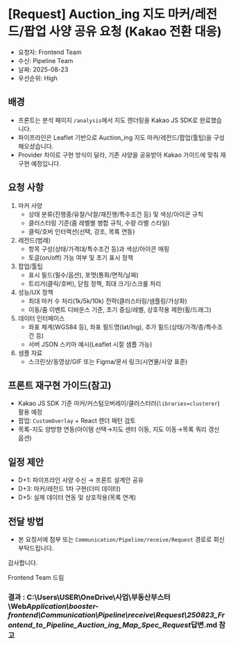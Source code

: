 # [Request] Auction_ing 지도 마커/레전드/팝업 사양 공유 요청 (Kakao 전환 대응)

- 요청자: Frontend Team
- 수신: Pipeline Team
- 날짜: 2025-08-23
- 우선순위: High

## 배경

- 프론트는 분석 페이지 `/analysis`에서 지도 렌더링을 Kakao JS SDK로 완료했습니다.
- 파이프라인은 Leaflet 기반으로 Auction_ing 지도 마커/레전드/팝업(툴팁)을 구성해오셨습니다.
- Provider 차이로 구현 방식이 달라, 기존 사양을 공유받아 Kakao 가이드에 맞춰 재구현 예정입니다.

## 요청 사항

1. 마커 사양
   - 상태 분류(진행중/유찰/낙찰/재진행/특수조건 등) 및 색상/아이콘 규칙
   - 클러스터링 기준(줌 레벨별 병합 규칙, 수량 라벨 스타일)
   - 클릭/호버 인터랙션(선택, 강조, 목록 연동)
2. 레전드(범례)
   - 항목 구성(상태/가격대/특수조건 등)과 색상/아이콘 매핑
   - 토글(on/off) 가능 여부 및 초기 표시 정책
3. 팝업/툴팁
   - 표시 필드(필수/옵션), 포맷(통화/면적/날짜)
   - 트리거(클릭/호버), 닫힘 정책, 최대 크기/스크롤 처리
4. 성능/UX 정책
   - 최대 마커 수 처리(1k/5k/10k) 전략(클러스터링/샘플링/가상화)
   - 이동/줌 이벤트 디바운스 기준, 초기 중심/레벨, 상호작용 제한(휠/드래그)
5. 데이터 인터페이스
   - 좌표 체계(WGS84 등), 좌표 필드명(lat/lng), 추가 필드(상태/가격/층/특수조건 등)
   - 서버 JSON 스키마 예시(Leaflet 시절 샘플 가능)
6. 샘플 자료
   - 스크린샷/동영상/GIF 또는 Figma/문서 링크(시연물/사양 표준)

## 프론트 재구현 가이드(참고)

- Kakao JS SDK 기준 마커/커스텀오버레이/클러스터러(`libraries=clusterer`) 활용 예정
- 팝업: `CustomOverlay` + React 렌더 패턴 검토
- 목록-지도 양방향 연동(아이템 선택→지도 센터 이동, 지도 이동→목록 쿼리 갱신 옵션)

## 일정 제안

- D+1: 파이프라인 사양 수신 → 프론트 설계안 공유
- D+3: 마커/레전드 1차 구현(더미 데이터)
- D+5: 실제 데이터 연동 및 상호작용(목록 연계)

## 전달 방법

- 본 요청서에 첨부 또는 `Communication/Pipeline/receive/Request` 경로로 회신 부탁드립니다.

감사합니다.

Frontend Team 드림

### 결과 : C:\Users\USER\OneDrive\사업\부동산부스터\Web*Application\booster-frontend\Communication\Pipeline\receive\Request\250823_Frontend_to_Pipeline_Auction_ing_Map_Spec_Request*답변.md 참고
